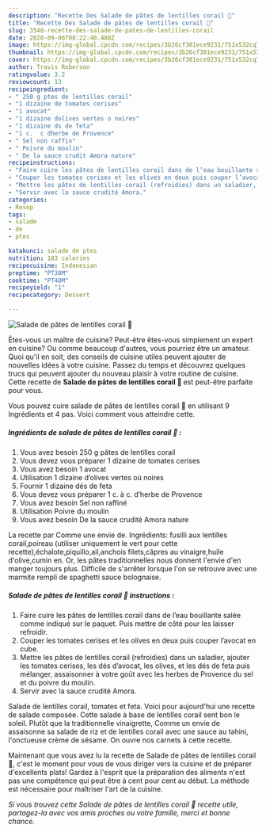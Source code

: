 ```yaml
---
description: "Recette Des Salade de pâtes de lentilles corail 🥗"
title: "Recette Des Salade de pâtes de lentilles corail 🥗"
slug: 3540-recette-des-salade-de-pates-de-lentilles-corail
date: 2020-09-06T08:22:40.488Z
image: https://img-global.cpcdn.com/recipes/3b26cf301ece9231/751x532cq70/salade-de-pates-de-lentilles-corail-🥗-photo-principale-de-la-recette.jpg
thumbnail: https://img-global.cpcdn.com/recipes/3b26cf301ece9231/751x532cq70/salade-de-pates-de-lentilles-corail-🥗-photo-principale-de-la-recette.jpg
cover: https://img-global.cpcdn.com/recipes/3b26cf301ece9231/751x532cq70/salade-de-pates-de-lentilles-corail-🥗-photo-principale-de-la-recette.jpg
author: Travis Roberson
ratingvalue: 3.2
reviewcount: 13
recipeingredient:
- " 250 g ptes de lentilles corail"
- "1 dizaine de tomates cerises"
- "1 avocat"
- "1 dizaine dolives vertes o noires"
- "1 dizaine ds de feta"
- "1 c.  c dherbe de Provence"
- " Sel non raffin"
- " Poivre du moulin"
- " De la sauce crudit Amora nature"
recipeinstructions:
- "Faire cuire les pâtes de lentilles corail dans de l’eau bouillante salée comme indiqué sur le paquet. Puis mettre de côté pour les laisser refroidir."
- "Couper les tomates cerises et les olives en deux puis couper l’avocat en cube."
- "Mettre les pâtes de lentilles corail (refroidies) dans un saladier, ajouter les tomates cerises, les dés d’avocat, les olives, et les dés de feta puis mélanger, assaisonner à votre goût avec les herbes de Provence du sel et du poivre du moulin."
- "Servir avec la sauce crudité Amora."
categories:
- Resep
tags:
- salade
- de
- ptes

katakunci: salade de ptes 
nutrition: 183 calories
recipecuisine: Indonesian
preptime: "PT38M"
cooktime: "PT48M"
recipeyield: "1"
recipecategory: Dessert

---
```



![Salade de pâtes de lentilles corail 🥗](https://img-global.cpcdn.com/recipes/3b26cf301ece9231/751x532cq70/salade-de-pates-de-lentilles-corail-🥗-photo-principale-de-la-recette.jpg)

Êtes-vous un maître de cuisine? Peut-être êtes-vous simplement un expert en cuisine? Ou comme beaucoup d'autres, vous pourriez être un amateur. Quoi qu'il en soit, des conseils de cuisine utiles peuvent ajouter de nouvelles idées à votre cuisine. Passez du temps et découvrez quelques trucs qui peuvent ajouter du nouveau plaisir à votre routine de cuisine. Cette recette de <strong> Salade de pâtes de lentilles corail 🥗 </strong> est peut-être parfaite pour vous.

<!--inarticleads1-->

Vous pouvez cuire salade de pâtes de lentilles corail 🥗 en utilisant 9 Ingrédients et 4 pas. Voici comment vous atteindre cette.

##### Ingrédients de salade de pâtes de lentilles corail 🥗 :

1. Vous avez besoin  250 g pâtes de lentilles corail
1. Vous devez vous préparer 1 dizaine de tomates cerises
1. Vous avez besoin 1 avocat
1. Utilisation 1 dizaine d’olives vertes où noires
1. Fournir 1 dizaine dés de feta
1. Vous devez vous préparer 1 c. à c. d’herbe de Provence
1. Vous avez besoin  Sel non raffiné
1. Utilisation  Poivre du moulin
1. Vous avez besoin  De la sauce crudité Amora nature


La recette par Comme une envie de. Ingrédients: fusilli aux lentilles corail,poireau (utiliser uniquement le vert pour cette recette),échalote,piquillo,ail,anchois filets,câpres au vinaigre,huile d&#39;olive,cumin en. Or, les pâtes traditionnelles nous donnent l&#39;envie d&#39;en manger toujours plus. Difficile de s&#39;arrêter lorsque l&#39;on se retrouve avec une marmite rempli de spaghetti sauce bolognaise. 

<!--inarticleads2-->

##### Salade de pâtes de lentilles corail 🥗 instructions :

1. Faire cuire les pâtes de lentilles corail dans de l’eau bouillante salée comme indiqué sur le paquet. Puis mettre de côté pour les laisser refroidir.
1. Couper les tomates cerises et les olives en deux puis couper l’avocat en cube.
1. Mettre les pâtes de lentilles corail (refroidies) dans un saladier, ajouter les tomates cerises, les dés d’avocat, les olives, et les dés de feta puis mélanger, assaisonner à votre goût avec les herbes de Provence du sel et du poivre du moulin.
1. Servir avec la sauce crudité Amora.


Salade de lentilles corail, tomates et feta. Voici pour aujourd&#39;hui une recette de salade composée. Cette salade à base de lentilles corail sent bon le soleil. Plutôt que la traditionnelle vinaigrette, Comme un envie de assaisonne sa salade de riz et de lentilles corail avec une sauce au tahini, l&#39;onctueuse crème de sésame. On ouvre nos carnets à cette recette. 

<!--inarticleads1-->

<p>
Maintenant que vous avez lu la recette de Salade de pâtes de lentilles corail 🥗, c'est le moment pour vous de vous diriger vers la cuisine et de préparer d'excellents plats! Gardez à l'esprit que la préparation des aliments n'est pas une compétence qui peut être à cent pour cent au début. La méthode est nécessaire pour maîtriser l'art de la cuisine.
</p>

<p>
<i>Si vous trouvez cette Salade de pâtes de lentilles corail 🥗 recette utile, partagez-la avec vos amis proches ou votre famille, merci et bonne chance.</i>
</p>
